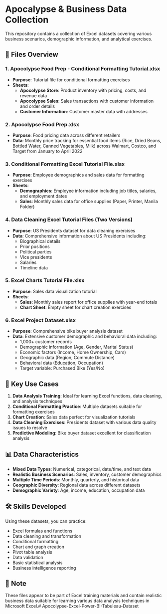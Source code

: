 # Apocalypse & Business Data Collection

This repository contains a collection of Excel datasets covering various business scenarios, demographic information, and analytical exercises.

## 📁 Files Overview

### 1. **Apocolypse Food Prep - Conditional Formatting Tutorial.xlsx**
- **Purpose**: Tutorial file for conditional formatting exercises
- **Sheets**:
  - **Apocolypse Store**: Product inventory with pricing, costs, and revenue data
  - **Apocolypse Sales**: Sales transactions with customer information and order details
  - **Customer Information**: Customer master data with addresses

### 2. **Apocolypse Food Prep.xlsx**
- **Purpose**: Food pricing data across different retailers
- **Data**: Monthly price tracking for essential food items (Rice, Dried Beans, Bottled Water, Canned Vegetables, Milk) across Walmart, Costco, and Target from January to April 2022

### 3. **Conditional Formatting Excel Tutorial File.xlsx**
- **Purpose**: Employee demographics and sales data for formatting exercises
- **Sheets**:
  - **Demographics**: Employee information including job titles, salaries, and employment dates
  - **Sales**: Monthly sales data for office supplies (Paper, Printer, Manila Folder)

### 4. **Data Cleaning Excel Tutorial Files** (Two Versions)
- **Purpose**: US Presidents dataset for data cleaning exercises
- **Data**: Comprehensive information about US Presidents including:
  - Biographical details
  - Prior positions
  - Political parties
  - Vice presidents
  - Salaries
  - Timeline data

### 5. **Excel Charts Tutorial File.xlsx**
- **Purpose**: Sales data visualization tutorial
- **Sheets**:
  - **Sales**: Monthly sales report for office supplies with year-end totals
  - **Chart Sheet**: Empty sheet for chart creation exercises

### 6. **Excel Project Dataset.xlsx**
- **Purpose**: Comprehensive bike buyer analysis dataset
- **Data**: Extensive customer demographic and behavioral data including:
  - 1,000+ customer records
  - Demographic information (Age, Gender, Marital Status)
  - Economic factors (Income, Home Ownership, Cars)
  - Geographic data (Region, Commute Distance)
  - Behavioral data (Education, Occupation)
  - Target variable: Purchased Bike (Yes/No)

## 🎯 Key Use Cases

1. **Data Analysis Training**: Ideal for learning Excel functions, data cleaning, and analysis techniques
2. **Conditional Formatting Practice**: Multiple datasets suitable for formatting exercises
3. **Chart Creation**: Sales data perfect for visualization tutorials
4. **Data Cleaning Exercises**: Presidents dataset with various data quality issues to resolve
5. **Predictive Modeling**: Bike buyer dataset excellent for classification analysis

## 📊 Data Characteristics

- **Mixed Data Types**: Numerical, categorical, date/time, and text data
- **Realistic Business Scenarios**: Sales, inventory, customer demographics
- **Multiple Time Periods**: Monthly, quarterly, and historical data
- **Geographic Diversity**: Regional data across different datasets
- **Demographic Variety**: Age, income, education, occupation data

## 🛠 Skills Developed

Using these datasets, you can practice:
- Excel formulas and functions
- Data cleaning and transformation
- Conditional formatting
- Chart and graph creation
- Pivot table analysis
- Data validation
- Basic statistical analysis
- Business intelligence reporting

## 📝 Note

These files appear to be part of Excel training materials and contain realistic business data suitable for learning various data analysis techniques in Microsoft Excel.# Apocolypse-Excel-Power-BI-Tabuleau-Dataset
